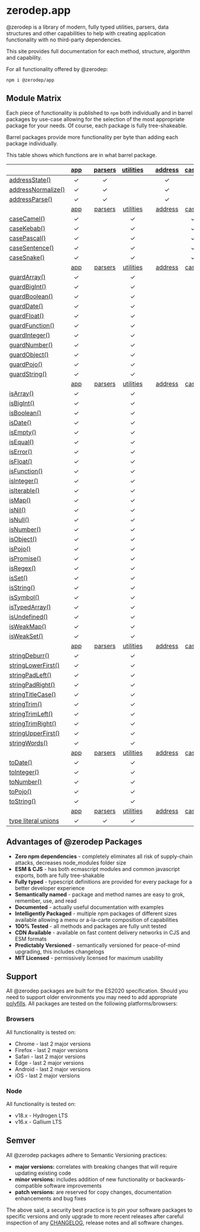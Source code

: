 # zerodep.app

@zerodep is a library of modern, fully typed utilities, parsers, data structures and other capabilities to help with creating application functionality with no third-party dependencies.

This site provides full documentation for each method, structure, algorithm and capability.

For all functionality offered by @zerodep:
```
npm i @zerodep/app
```


## Module Matrix

Each piece of functionality is published to `npm` both individually and in barrel packages by use-case allowing for the selection of the most appropriate package for your needs. Of course, each package is fully tree-shakeable.

Barrel packages provide more functionality per byte than adding each package individually.

This table shows which functions are in what barrel package.

|                            | [app](app.md) |     | [parsers](parsers.md) | [utilities](utilities.md) |     | [address](address.md) | [cases](case.md) | [guards](guard.md) | [is](is.md) | [strings](string.md) | [to](to.md) |
|--------------------------------------------|:--------:| --- |:-------------:|:--------------:| --- |:-------------------:|:-----------------:|:-------------------:|:-----------:|:-----------:|:---------:|
| [addressState()](address/state.md)         |    ✓     |     |       ✓       |                |     |          ✓          |                   |                     |             |             |           |
| [addressNormalize()](address/normalize.md) |    ✓     |     |       ✓       |                |     |          ✓          |                   |                     |             |             |           |
| [addressParse()](address/parse.md)         |    ✓     |     |       ✓       |                |     |          ✓          |                   |                     |             |             |           |
|                       | [app](app.md) |     | [parsers](parsers.md) | [utilities](utilities.md) |     | [address](address.md) | [cases](case.md) | [guards](guard.md) | [is](is.md) | [strings](string.md) | [to](to.md) |
| [caseCamel()](case/camel.md)               |    ✓     |     |               |       ✓        |     |                     |         ✓         |                     |             |             |           |
| [caseKebab()](case/kebab.md)               |    ✓     |     |               |       ✓        |     |                     |         ✓         |                     |             |             |           |
| [casePascal()](case/pascal.md)             |    ✓     |     |               |       ✓        |     |                     |         ✓         |                     |             |             |           |
| [caseSentence()](case/sentence.md)         |    ✓     |     |               |       ✓        |     |                     |         ✓         |                     |             |             |           |
| [caseSnake()](case/snake.md)               |    ✓     |     |               |       ✓        |     |                     |         ✓         |                     |             |             |           |
|                       | [app](app.md) |     | [parsers](parsers.md) | [utilities](utilities.md) |     | [address](address.md) | [cases](case.md) | [guards](guard.md) | [is](is.md) | [strings](string.md) | [to](to.md) |
| [guardArray()](guard/array.md)             |    ✓     |     |               |       ✓        |     |                     |                   |          ✓          |             |             |           |
| [guardBigInt()](guard/bigint.md)           |    ✓     |     |               |       ✓        |     |                     |                   |          ✓          |             |             |           |
| [guardBoolean()](guard/boolean.md)         |    ✓     |     |               |       ✓        |     |                     |                   |          ✓          |             |             |           |
| [guardDate()](guard/date.md)               |    ✓     |     |               |       ✓        |     |                     |                   |          ✓          |             |             |           |
| [guardFloat()](guard/float.md)             |    ✓     |     |               |       ✓        |     |                     |                   |          ✓          |             |             |           |
| [guardFunction()](guard/function.md)       |    ✓     |     |               |       ✓        |     |                     |                   |          ✓          |             |             |           |
| [guardInteger()](guard/integer.md)         |    ✓     |     |               |       ✓        |     |                     |                   |          ✓          |             |             |           |
| [guardNumber()](guard/number.md)           |    ✓     |     |               |       ✓        |     |                     |                   |          ✓          |             |             |           |
| [guardObject()](guard/object.md)           |    ✓     |     |               |       ✓        |     |                     |                   |          ✓          |             |             |           |
| [guardPojo()](guard/pojo.md)               |    ✓     |     |               |       ✓        |     |                     |                   |          ✓          |             |             |           |
| [guardString()](guard/string.md)           |    ✓     |     |               |       ✓        |     |                     |                   |          ✓          |             |             |           |
|                        | [app](app.md) |     | [parsers](parsers.md) | [utilities](utilities.md) |     | [address](address.md) | [cases](case.md) | [guards](guard.md) | [is](is.md) | [strings](string.md) | [to](to.md) |
| [isArray()](is/array.md)                   |    ✓     |     |               |       ✓        |     |                     |                   |                     |      ✓      |             |           |
| [isBigInt()](is/bigint.md)                 |    ✓     |     |               |       ✓        |     |                     |                   |                     |      ✓      |             |           |
| [isBoolean()](is/boolean.md)               |    ✓     |     |               |       ✓        |     |                     |                   |                     |      ✓      |             |           |
| [isDate()](is/date.md)                     |    ✓     |     |               |       ✓        |     |                     |                   |                     |      ✓      |             |           |
| [isEmpty()](is/empty.md)                   |    ✓     |     |               |       ✓        |     |                     |                   |                     |      ✓      |             |           |
| [isEqual()](is/equal.md)                   |    ✓     |     |               |       ✓        |     |                     |                   |                     |      ✓      |             |           |
| [isError()](is/error.md)                   |    ✓     |     |               |       ✓        |     |                     |                   |                     |      ✓      |             |           |
| [isFloat()](is/float.md)                   |    ✓     |     |               |       ✓        |     |                     |                   |                     |      ✓      |             |           |
| [isFunction()](is/function.md)             |    ✓     |     |               |       ✓        |     |                     |                   |                     |      ✓      |             |           |
| [isInteger()](is/integer.md)               |    ✓     |     |               |       ✓        |     |                     |                   |                     |      ✓      |             |           |
| [isIterable()](is/iterable.md)             |    ✓     |     |               |       ✓        |     |                     |                   |                     |      ✓      |             |           |
| [isMap()](is/map.md)                       |    ✓     |     |               |       ✓        |     |                     |                   |                     |      ✓      |             |           |
| [isNil()](is/nil.md)                       |    ✓     |     |               |       ✓        |     |                     |                   |                     |      ✓      |             |           |
| [isNull()](is/null.md)                     |    ✓     |     |               |       ✓        |     |                     |                   |                     |      ✓      |             |           |
| [isNumber()](is/number.md)                 |    ✓     |     |               |       ✓        |     |                     |                   |                     |      ✓      |             |           |
| [isObject()](is/object.md)                 |    ✓     |     |               |       ✓        |     |                     |                   |                     |      ✓      |             |           |
| [isPojo()](is/pojo.md)                     |    ✓     |     |               |       ✓        |     |                     |                   |                     |      ✓      |             |           |
| [isPromise()](is/promise.md)               |    ✓     |     |               |       ✓        |     |                     |                   |                     |      ✓      |             |           |
| [isRegex()](is/regex.md)                   |    ✓     |     |               |       ✓        |     |                     |                   |                     |      ✓      |             |           |
| [isSet()](is/set.md)                       |    ✓     |     |               |       ✓        |     |                     |                   |                     |      ✓      |             |           |
| [isString()](is/string.md)                 |    ✓     |     |               |       ✓        |     |                     |                   |                     |      ✓      |             |           |
| [isSymbol()](is/symbol.md)                 |    ✓     |     |               |       ✓        |     |                     |                   |                     |      ✓      |             |           |
| [isTypedArray()](is/typedArray.md)         |    ✓     |     |               |       ✓        |     |                     |                   |                     |      ✓      |             |           |
| [isUndefined()](is/undefined.md)           |    ✓     |     |               |       ✓        |     |                     |                   |                     |      ✓      |             |           |
| [isWeakMap()](is/weakMap.md)               |    ✓     |     |               |       ✓        |     |                     |                   |                     |      ✓      |             |           |
| [isWeakSet()](is/weakSet.md)               |    ✓     |     |               |       ✓        |     |                     |                   |                     |      ✓      |             |           |
|                        | [app](app.md) |     | [parsers](parsers.md) | [utilities](utilities.md) |     | [address](address.md) | [cases](case.md) | [guards](guard.md) | [is](is.md) | [strings](string.md) | [to](to.md) |
| [stringDeburr()](string/deburr.md)         |    ✓     |     |               |       ✓        |     |                     |                   |                     |             |      ✓      |           |
| [stringLowerFirst()](string/lowerFirst.md) |    ✓     |     |               |       ✓        |     |                     |                   |                     |             |      ✓      |           |
| [stringPadLeft()](string/padleft.md)       |    ✓     |     |               |       ✓        |     |                     |                   |                     |             |      ✓      |           |
| [stringPadRight()](string/padRight.md)     |    ✓     |     |               |       ✓        |     |                     |                   |                     |             |      ✓      |           |
| [stringTitleCase()](string/titleCase.md)   |    ✓     |     |               |       ✓        |     |                     |                   |                     |             |      ✓      |           |
| [stringTrim()](string/trim.md)             |    ✓     |     |               |       ✓        |     |                     |                   |                     |             |      ✓      |           |
| [stringTrimLeft()](string/trimLeft.md)     |    ✓     |     |               |       ✓        |     |                     |                   |                     |             |      ✓      |           |
| [stringTrimRight()](string/trimRight.md)   |    ✓     |     |               |       ✓        |     |                     |                   |                     |             |      ✓      |           |
| [stringUpperFirst()](string/upperFirst.md) |    ✓     |     |               |       ✓        |     |                     |                   |                     |             |      ✓      |           |
| [stringWords()](string/words.md)           |    ✓     |     |               |       ✓        |     |                     |                   |                     |             |      ✓      |           |
|                       | [app](app.md) |     | [parsers](parsers.md) | [utilities](utilities.md) |     | [address](address.md) | [cases](case.md) | [guards](guard.md) | [is](is.md) | [strings](string.md) | [to](to.md) |
| [toDate()](to/date.md)                     |    ✓     |     |               |       ✓        |     |                     |                   |                     |             |             |     ✓     |
| [toInteger()](to/integer.md)               |    ✓     |     |               |       ✓        |     |                     |                   |                     |             |             |     ✓     |
| [toNumber()](to/number.md)                 |    ✓     |     |               |       ✓        |     |                     |                   |                     |             |             |     ✓     |
| [toPojo()](to/pojo.md)                     |    ✓     |     |               |       ✓        |     |                     |                   |                     |             |             |     ✓     |
| [toString()](to/string.md)                 |    ✓     |     |               |       ✓        |     |                     |                   |                     |             |             |     ✓     |
|                        | [app](app.md) |     | [parsers](parsers.md) | [utilities](utilities.md) |     | [address](address.md) | [cases](case.md) | [guards](guard.md) | [is](is.md) | [strings](string.md) | [to](to.md) |
| [type literal unions](types.md)            |    ✓     |     |       ✓       |       ✓        |     |                     |                   |                     |             |             |           |

## Advantages of @zerodep Packages

- **Zero npm dependencies** - completely eliminates all risk of supply-chain attacks, decreases node_modules folder size
- **ESM & CJS** - has both ecmascript modules and common javascript exports, both are fully tree-shakable
- **Fully typed** - typescript definitions are provided for every package for a better developer experience
- **Semantically named** - package and method names are easy to grok, remember, use, and read
- **Documented** - actually useful documentation with examples
- **Intelligently Packaged** - multiple npm packages of different sizes available allowing a menu or a-la-carte composition of capabilities
- **100% Tested** - all methods and packages are fully unit tested
- **CDN Available** - available on fast content delivery networks in CJS and ESM formats
- **Predictably Versioned** - semantically versioned for peace-of-mind upgrading, this includes changelogs
- **MIT Licensed** - permissively licensed for maximum usability

## Support

All @zerodep packages are built for the ES2020 specification. Should you need to support older environments you may need to add appropriate [polyfills](https://developer.mozilla.org/en-US/docs/Glossary/Polyfill). All packages are tested on the following platforms/browsers:

### Browsers

All functionality is tested on:

- Chrome - last 2 major versions
- Firefox - last 2 major versions
- Safari - last 2 major versions
- Edge - last 2 major versions
- Android - last 2 major versions
- iOS - last 2 major versions

### Node

All functionality is tested on:

- v18.x - Hydrogen LTS
- v16.x - Gallium LTS

## Semver

All @zerodep packages adhere to Semantic Versioning practices:

- **major versions:** correlates with breaking changes that will require updating existing code
- **minor versions:** includes addition of new functionality or backwards-compatible software improvements
- **patch versions:** are reserved for copy changes, documentation enhancements and bug fixes

The above said, a security best practice is to pin your software packages to specific versions and only upgrade to more recent releases after careful inspection of any [CHANGELOG](CHANGELOG.md), release notes and all software changes.
